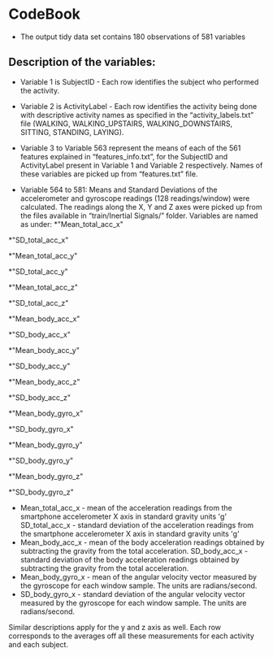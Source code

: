 # CodeBook

* The output tidy data set contains 180 observations of 581 variables
 
## Description of the variables:
* Variable 1 is SubjectID - Each row identifies the subject who performed the activity.

* Variable 2 is ActivityLabel - Each row identifies the activity being done with descriptive activity names as specified in the “activity_labels.txt” file (WALKING, WALKING_UPSTAIRS, WALKING_DOWNSTAIRS, SITTING, STANDING, LAYING).

* Variable 3 to Variable 563 represent the means of each of the 561 features explained in “features_info.txt”, for the SubjectID and ActivityLabel present in Variable 1 and Variable 2 respectively. Names of these variables are picked up from “features.txt” file.

* Variable 564 to 581:
Means and Standard Deviations of the accelerometer	and gyroscope readings (128 readings/window) were calculated. The readings along the X, Y and Z axes were picked up from the files available in “train/Inertial Signals/” folder. Variables are named as under:
 *"Mean_total_acc_x"
 
 *"SD_total_acc_x"
 
 *"Mean_total_acc_y"
 
 *"SD_total_acc_y"
 
 *"Mean_total_acc_z"
 
 *"SD_total_acc_z"
 
 *"Mean_body_acc_x"
 
 *"SD_body_acc_x"
 
 *"Mean_body_acc_y"
 
 *"SD_body_acc_y"
 
 *"Mean_body_acc_z"
 
 *"SD_body_acc_z"
 
 *"Mean_body_gyro_x"
 
 *"SD_body_gyro_x"
 
 *"Mean_body_gyro_y"
 
 *"SD_body_gyro_y"
 
 *"Mean_body_gyro_z"
 
 *"SD_body_gyro_z"

* Mean_total_acc_x - mean of the acceleration readings from the smartphone accelerometer X axis in standard gravity units 'g'
SD_total_acc_x - standard deviation of the acceleration readings from the smartphone accelerometer X axis in standard gravity units 'g'
* Mean_body_acc_x - mean of the body acceleration readings obtained by subtracting the gravity from the total acceleration. 
SD_body_acc_x - standard deviation of the body acceleration readings obtained by subtracting the gravity from the total acceleration. 
* Mean_body_gyro_x - mean of the angular velocity vector measured by the gyroscope for each window sample. The units are radians/second. 
* SD_body_gyro_x - standard deviation of the angular velocity vector measured by the gyroscope for each window sample. The units are radians/second. 

Similar descriptions apply for the y and z axis as well.
Each row corresponds to the averages off all these measurements for each activity and each subject.

 

 
